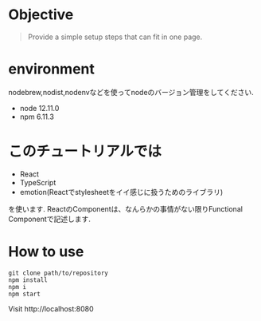 # Objective
> Provide a simple setup steps that can fit in one page.

# environment

nodebrew,nodist,nodenvなどを使ってnodeのバージョン管理をしてください.

- node 12.11.0
- npm 6.11.3

# このチュートリアルでは
- React
- TypeScript
- emotion(Reactでstylesheetをイイ感じに扱うためのライブラリ)

を使います.
ReactのComponentは、なんらかの事情がない限りFunctional Componentで記述します.

# How to use 

```
git clone path/to/repository
npm install
npm i
npm start
```
Visit http://localhost:8080
